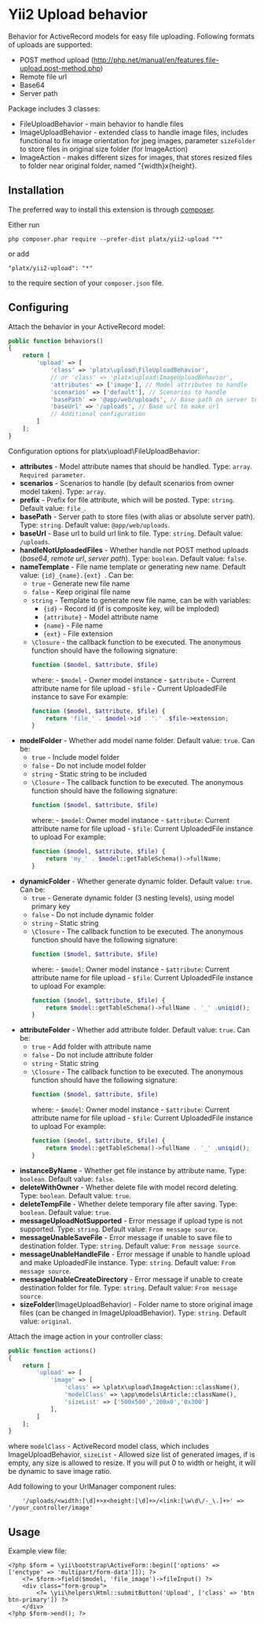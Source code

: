 Yii2 Upload behavior
======================
Behavior for ActiveRecord models for easy file uploading. 
Following formats of uploads are supported:
 * POST method upload (http://php.net/manual/en/features.file-upload.post-method.php)
 * Remote file url
 * Base64
 * Server path
 
Package includes 3 classes:
 * FileUploadBehavior - main behavior to handle files
 * ImageUploadBehavior - extended class to handle image files, includes functional to 
    fix image orientation for jpeg images, parameter `sizeFolder` to store files in original 
    size folder (for ImageAction)
 * ImageAction - makes different sizes for images, that stores resized files to folder
    near original folder, named "{width}x{height}.

Installation
------------

The preferred way to install this extension is through [composer](http://getcomposer.org/download/).

Either run

```
php composer.phar require --prefer-dist platx/yii2-upload "*"
```

or add

```
"platx/yii2-upload": "*"
```

to the require section of your `composer.json` file.


Configuring
-----

Attach the behavior in your ActiveRecord model:

```php
public function behaviors()
{
    return [
        'upload' => [
            'class' => 'platx\upload\FileUploadBehavior',
            // or 'class' => 'platx\upload\ImageUploadBehavior',
            'attributes' => ['image'], // Model attributes to handle
            'scenarios' => ['default'], // Scenarios to handle
            'basePath' => '@app/web/uploads', // Base path on server to store files
            'baseUrl' => '/uploads', // Base url to make url
            // Additional configuration
        ]
    ];
}
```

Configuration options for platx\upload\FileUploadBehavior:

 * **attributes** - Model attribute names that should be handled. Type: `array`. `Required parameter`.
 * **scenarios** - Scenarios to handle (by default scenarios from owner model taken). Type: `array`.
 * **prefix** - Prefix for file attribute, which will be posted. Type: `string`. Default value: `file_`.
 * **basePath** - Server path to store files (with alias or absolute server path). Type: `string`. Default value: `@app/web/uploads`.
 * **baseUrl** - Base url to build url link to file. Type: `string`. Default value: `/uploads`.
 * **handleNotUploadedFiles** - Whether handle not POST method uploads (*base64*, *remote url*, *server path*). Type: `boolean`. Default value: `false`.
 * **nameTemplate** - File name template or generating new name. Default value: `{id}_{name}.{ext} `. Can be:
    - `true` - Generate new file name
    - `false` - Keep original file name
    - `string` - Template to generate new file name, can be with variables:
        - `{id}` - Record id (if is composite key, will be imploded)
        - `{attribute}` - Model attribute name
        - `{name}` - File name
        - `{ext}` - File extension
    - `\Closure` - the callback function to be executed. The anonymous
        function should have the following signature:
        ```php
        function ($model, $attribute, $file)
        ```
        where:
            - `$model` - Owner model instance
            - `$attribute` -  Current attribute name for file upload
            - `$file` -  Current UploadedFile instance to save
        For example:
        ```php
        function ($model, $attribute, $file) {
            return 'file_' . $model->id . '.' .$file->extension;
        }
        ```
 * **modelFolder** - Whether add model name folder. Default value: `true`. Can be:
    - `true` - Include model folder
    - `false` - Do not include model folder
    - `string` - Static string to be included
    - `\Closure` - The callback function to be executed. The anonymous
        function should have the following signature:
        ```php
        function ($model, $attribute, $file)
        ```
        where:
            - `$model`: Owner model instance
            - `$attribute`: Current attribute name for file upload
            - `$file`: Current UploadedFile instance to upload
        For example:
        ```php
        function ($model, $attribute, $file) {
            return 'my_' . $model::getTableSchema()->fullName;
        }
        ```
 * **dynamicFolder** - Whether generate dynamic folder. Default value: `true`. Can be:
    - `true` - Generate dynamic folder (3 nesting levels), using model primary key
    - `false` - Do not include dynamic folder
    - `string` - Static string
    - `\Closure` - The callback function to be executed. The anonymous
        function should have the following signature:
        ```php
        function ($model, $attribute, $file)
        ```
        where:
            - `$model`: Owner model instance
            - `$attribute`: Current attribute name for file upload
            - `$file`: Current UploadedFile instance to upload
        For example:
        ```php
        function ($model, $attribute, $file) {
            return $model::getTableSchema()->fullName . '_' .uniqid();
        }
        ```
 * **attributeFolder** - Whether add attribute folder. Default value: `true`. Can be:
    - `true` - Add folder with attribute name
    - `false` - Do not include attribute folder
    - `string` - Static string
    - `\Closure` - The callback function to be executed. The anonymous
        function should have the following signature:
        ```php
        function ($model, $attribute, $file)
        ```
        where:
            - `$model`: Owner model instance
            - `$attribute`: Current attribute name for file upload
            - `$file`: Current UploadedFile instance to upload
        For example:
        ```php
        function ($model, $attribute, $file) {
            return $model::getTableSchema()->fullName . '_' .uniqid();
        }
        ```
 * **instanceByName** - Whether get file instance by attribute name. Type: `boolean`. Default value: `false`.
 * **deleteWithOwner** - Whether delete file with model record deleting. Type: `boolean`. Default value: `true`.
 * **deleteTempFile** - Whether delete temporary file after saving. Type: `boolean`. Default value: `true`.
 * **messageUploadNotSupported** - Error message if upload type is not supported. Type: `string`. Default value: `From message source`.
 * **messageUnableSaveFile** - Error message if unable to save file to destination folder. Type: `string`. Default value: `From message source`.
 * **messageUnableHandleFile** - Error message if unable to handle upload and make UploadedFile instance. Type: `string`. Default value: `From message source`.
 * **messageUnableCreateDirectory** - Error message if unable to create destination folder for file. Type: `string`. Default value: `From message source`.
 * **sizeFolder**(ImageUploadBehavior) - Folder name to store original image files (can be changed in ImageUploadBehavior). Type: `string`. Default value: `original`.

Attach the image action in your controller class:

```php
public function actions()
{
    return [
        'upload' => [
            'image' => [
                'class' => \platx\upload\ImageAction::className(),
                'modelClass' => \app\models\Article::className(),
                'sizeList' => ['500x500','200x0','0x300']
            ],
        ]
    ];
}
```
where `modelClass` - ActiveRecord model class, which includes ImageUploadBehavior,
`sizeList` - Allowed size list of generated images, if is empty, any size is allowed to resize.
If you will put 0 to width or height, it will be dynamic to save image ratio.

Add following to your UrlManager component rules:
```text
    '/uploads/<width:[\d]+>x<height:[\d]+>/<link:[\w\d\/-_\.]+>' => '/your_controller/image'
```

Usage
-----

Example view file:
```text
<?php $form = \yii\bootstrap\ActiveForm::begin(['options' => ['enctype' => 'multipart/form-data']]); ?>
    <?= $form->field($model, 'file_image')->fileInput() ?>
    <div class="form-group">
        <?= \yii\helpers\Html::submitButton('Upload', ['class' => 'btn btn-primary']) ?>
    </div>
<?php $form->end(); ?>
```
